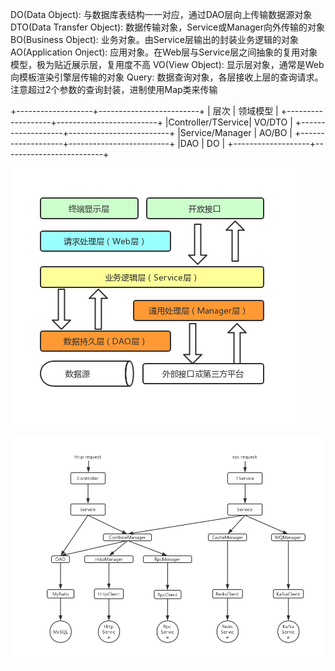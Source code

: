 DO(Data Object): 与数据库表结构一一对应，通过DAO层向上传输数据源对象
DTO(Data Transfer Object): 数据传输对象，Service或Manager向外传输的对象
BO(Business Object): 业务对象。由Service层输出的封装业务逻辑的对象
AO(Application Onject): 应用对象。在Web层与Service层之间抽象的复用对象模型，极为贴近展示层，复用度不高
VO(View Object): 显示层对象，通常是Web向模板渲染引擎层传输的对象
Query: 数据查询对象，各层接收上层的查询请求。注意超过2个参数的查询封装，进制使用Map类来传输

+-------------------+-------------------------+
|     层次          |       领域模型          |
+-------------------+-------------------------+
|Controller/TService|        VO/DTO           |
+-------------------+-------------------------+
|Service/Manager    |        AO/BO            |
+-------------------+-------------------------+
|DAO                |        DO               |
+-------------------+-------------------------+



![分层结构.jpg](分层结构.jpg)

![优化的分层结构.jpg](优化的分层结构.jpg)